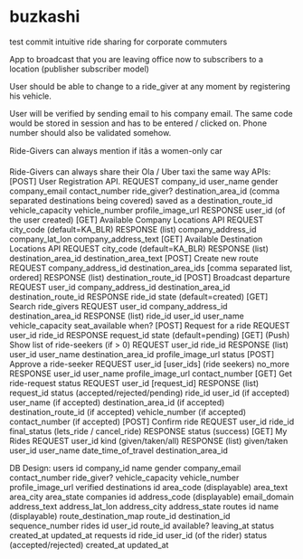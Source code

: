 # buzkashi
test commit
intuitive ride sharing for corporate commuters

App to broadcast that you are leaving office now to subscribers to a location (publisher subscriber model) 

User should be able to change to a ride_giver at any moment by registering his vehicle.

User will be verified by sending email to his company email. The same code would be stored in session and has to be entered / clicked on. Phone number should also be validated somehow.

Ride-Givers can always mention if itâs a women-only car

Ride-Givers can always share their Ola / Uber taxi the same way
APIs:
[POST] User Registration API.
REQUEST
company_id
user_name
gender
company_email
contact_number
ride_giver?
destination_area_id
(comma separated destinations being covered) saved as a destination_route_id
vehicle_capacity
vehicle_number
profile_image_url
RESPONSE
user_id (of the user created)
[GET] Available Company Locations API
REQUEST
city_code (default=KA_BLR)
RESPONSE (list)
company_address_id
company_lat_lon
company_address_text
[GET] Available Destination Locations API
REQUEST
city_code (default=KA_BLR)
RESPONSE (list)
destination_area_id
destination_area_text
[POST] Create new route
REQUEST
company_address_id
destination_area_ids [comma separated list, ordered]
RESPONSE (list)
destination_route_id
[POST] Broadcast departure
REQUEST
user_id
company_address_id
destination_area_id
destination_route_id
RESPONSE
ride_id
state (default=created)
[GET] Search ride_givers
REQUEST
user_id
company_address_id
destination_area_id
RESPONSE (list)
ride_id
user_id
user_name
vehicle_capacity
seat_available
when?
[POST] Request for a ride
REQUEST
user_id
ride_id
RESPONSE
request_id
state (default=pending)
[GET] (Push) Show list of ride-seekers (if > 0)
REQUEST
user_id
ride_id
RESPONSE (list)
user_id
user_name
destination_area_id
profile_image_url
status
[POST] Approve a ride-seeker
REQUEST
user_id
[user_ids] (ride seekers)
no_more
RESPONSE
user_id
user_name
profile_image_url
contact_number
[GET] Get ride-request status
REQUEST
user_id
[request_id]
RESPONSE (list)
request_id
status (accepted/rejected/pending)
ride_id
user_id (if accepted)
user_name (if accepted)
destination_area_id (if accepted)
destination_route_id (if accepted)
vehicle_number (if accepted)
contact_number (if accepted)
[POST] Confirm ride
REQUEST
user_id
ride_id
final_status (lets_ride / cancel_ride)
RESPONSE
status (success)
[GET] My Rides
REQUEST
user_id
kind (given/taken/all)
RESPONSE (list)
given/taken
user_id
user_name
date_time_of_travel
destination_area_id


DB Design:
users
id
company_id
name
gender
company_email
contact_number
ride_giver?
vehicle_capacity
vehicle_number
profile_image_url
verified
destinations
id
area_code (displayable)
area_text
area_city
area_state
companies
id
address_code (displayable)
email_domain
address_text
address_lat_lon
address_city
address_state
routes
id
name (displayable)
route_destination_map
route_id
destination_id
sequence_number
rides
id
user_id 
route_id
available?
leaving_at
status
created_at
updated_at
requests
id
ride_id
user_id (of the rider)
status (accepted/rejected)
created_at
updated_at









